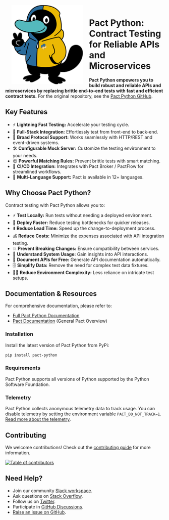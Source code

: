 <div align="center">
    <img src="https://raw.githubusercontent.com/pact-foundation/pact-python/main/mascot.svg" alt="Pact Python Mascot" height="250" align="left" hspace="20">
</div>

# Pact Python: Contract Testing for Reliable APIs and Microservices

**Pact Python empowers you to build robust and reliable APIs and microservices by replacing brittle end-to-end tests with fast and efficient contract tests.**  For the original repository, see the [Pact Python GitHub](https://github.com/pact-foundation/pact-python).

## Key Features

*   ⚡ **Lightning Fast Testing:** Accelerate your testing cycle.
*   🎈 **Full-Stack Integration:** Effortlessly test from front-end to back-end.
*   🔌 **Broad Protocol Support:** Works seamlessly with HTTP/REST and event-driven systems.
*   🛠️ **Configurable Mock Server:** Customize the testing environment to your needs.
*   😌 **Powerful Matching Rules:** Prevent brittle tests with smart matching.
*   🤝 **CI/CD Integration:** Integrates with Pact Broker / PactFlow for streamlined workflows.
*   🔡 **Multi-Language Support:** Pact is available in 12+ languages.

## Why Choose Pact Python?

Contract testing with Pact Python allows you to:

*   ⚡ **Test Locally:** Run tests without needing a deployed environment.
*   🚀 **Deploy Faster:** Reduce testing bottlenecks for quicker releases.
*   ⬇️ **Reduce Lead Time:** Speed up the change-to-deployment process.
*   💰 **Reduce Costs:** Minimize the expenses associated with API integration testing.
*   💥 **Prevent Breaking Changes:** Ensure compatibility between services.
*   🔎 **Understand System Usage:** Gain insights into API interactions.
*   📃 **Document APIs for Free:** Generate API documentation automatically.
*   🗄 **Simplify Data:** Remove the need for complex test data fixtures.
*   🤷‍♂️ **Reduce Environment Complexity:** Less reliance on intricate test setups.

## Documentation & Resources

For comprehensive documentation, please refer to:

*   [Full Pact Python Documentation](https://pact-foundation.github.io/pact-python)
*   [Pact Documentation](https://docs.pact.io) (General Pact Overview)

### Installation

Install the latest version of Pact Python from PyPi:

```bash
pip install pact-python
```

### Requirements

Pact Python supports all versions of Python supported by the Python Software Foundation.

### Telemetry

Pact Python collects anonymous telemetry data to track usage.  You can disable telemetry by setting the environment variable `PACT_DO_NOT_TRACK=1`.  [Read more about the telemetry](https://docs.pact.io/metrics).

## Contributing

We welcome contributions!  Check out the [contributing guide](CONTRIBUTING.md) for more information.

[![Table of contributors](https://contrib.rocks/image?repo=pact-foundation/pact-python)](https://github.com/pact-foundation/pact-python/graphs/contributors)

## Need Help?

*   Join our community [Slack workspace](https://slack.pact.io).
*   Ask questions on [Stack Overflow](https://stackoverflow.com/questions/tagged/pact).
*   Follow us on [Twitter](https://twitter.com/pact_up).
*   Participate in [GitHub Discussions](https://github.com/pact-foundation/pact-python/discussions).
*   [Raise an issue on GitHub](https://github.com/pact-foundation/pact-python/issues).